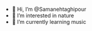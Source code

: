 - 👋 Hi, I’m @Samanehtaghipour
- 👀 I’m interested in nature
- 🌱 I’m currently learning music


<!---
Samanehtaghipour/Samanehtaghipour is a ✨ special ✨ repository because its `README.md` (this file) appears on your GitHub profile.
You can click the Preview link to take a look at your changes.
--->

